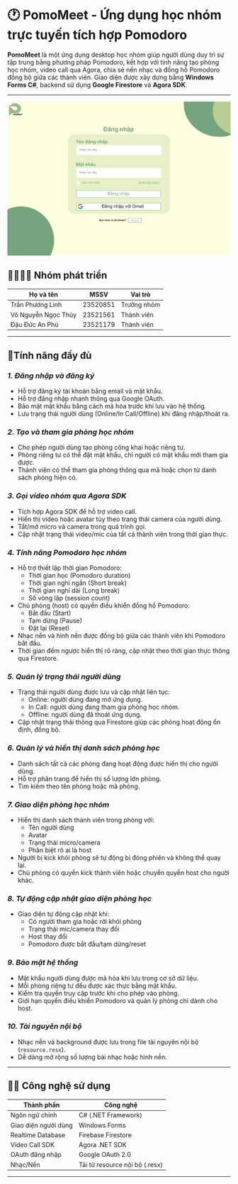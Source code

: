# 🕐 PomoMeet - Ứng dụng học nhóm trực tuyến tích hợp Pomodoro

**PomoMeet** là một ứng dụng desktop học nhóm giúp người dùng duy trì sự tập trung bằng phương pháp Pomodoro, kết hợp với tính năng tạo phòng học nhóm, video call qua Agora, chia sẻ nền nhạc và đồng hồ Pomodoro đồng bộ giữa các thành viên. Giao diện được xây dựng bằng **Windows Forms C#**, backend sử dụng **Google Firestore** và **Agora SDK**.

---

![alt text](image.png)

## 👨‍👩‍👧‍👦 Nhóm phát triển

| Họ và tên                | MSSV      | Vai trò          |
|--------------------------|-----------|------------------|
| Trần Phương Linh         | 23520851  | Trưởng nhóm      |
| Võ Nguyễn Ngọc Thùy      | 23521561  | Thành viên       |
| Đậu Đức An Phú           | 23521179  | Thành viên       |

---

## 🔖Tính năng đầy đủ

### *1. Đăng nhập và đăng ký*
- Hỗ trợ đăng ký tài khoản bằng email và mật khẩu.
- Hỗ trợ đăng nhập nhanh thông qua Google OAuth.
- Bảo mật mật khẩu bằng cách mã hóa trước khi lưu vào hệ thống.
- Lưu trạng thái người dùng (Online/In Call/Offline) khi đăng nhập/thoát ra.

### *2. Tạo và tham gia phòng học nhóm*
- Cho phép người dùng tạo phòng công khai hoặc riêng tư.
- Phòng riêng tư có thể đặt mật khẩu, chỉ người có mật khẩu mới tham gia được.
- Thành viên có thể tham gia phòng thông qua mã hoặc chọn từ danh sách phòng hiện có.

### *3. Gọi video nhóm qua Agora SDK*
- Tích hợp Agora SDK để hỗ trợ video call.
- Hiển thị video hoặc avatar tùy theo trạng thái camera của người dùng.
- Tắt/mở micro và camera trong quá trình gọi.
- Cập nhật trạng thái video/mic của tất cả thành viên trong thời gian thực.

### *4. Tính năng Pomodoro học nhóm*
- Hỗ trợ thiết lập thời gian Pomodoro:
  - Thời gian học (Pomodoro duration)
  - Thời gian nghỉ ngắn (Short break)
  - Thời gian nghỉ dài (Long break)
  - Số vòng lặp (session count)
- Chủ phòng (host) có quyền điều khiển đồng hồ Pomodoro:
  - Bắt đầu (Start)
  - Tạm dừng (Pause)
  - Đặt lại (Reset)
- Nhạc nền và hình nền được đồng bộ giữa các thành viên khi Pomodoro bắt đầu.
- Thời gian đếm ngược hiển thị rõ ràng, cập nhật theo thời gian thực thông qua Firestore.

### *5. Quản lý trạng thái người dùng*
- Trạng thái người dùng được lưu và cập nhật liên tục:
  - Online: người dùng đang mở ứng dụng.
  - In Call: người dùng đang tham gia phòng học nhóm.
  - Offline: người dùng đã thoát ứng dụng.
- Cập nhật trạng thái thông qua Firestore giúp các phòng hoạt động ổn định, đồng bộ.

### *6. Quản lý và hiển thị danh sách phòng học*
- Danh sách tất cả các phòng đang hoạt động được hiển thị cho người dùng.
- Hỗ trợ phân trang để hiển thị số lượng lớn phòng.
- Tìm kiếm theo tên phòng hoặc mã phòng.

### *7. Giao diện phòng học nhóm*
- Hiển thị danh sách thành viên trong phòng với:
  - Tên người dùng
  - Avatar
  - Trạng thái micro/camera
  - Phân biệt rõ ai là host
- Người bị kick khỏi phòng sẽ tự động bị đóng phiên và không thể quay lại.
- Chủ phòng có quyền kick thành viên hoặc chuyển quyền host cho người khác.

### *8. Tự động cập nhật giao diện phòng học*
- Giao diện tự động cập nhật khi:
  - Có người tham gia hoặc rời khỏi phòng
  - Trạng thái mic/camera thay đổi
  - Host thay đổi
  - Pomodoro được bắt đầu/tạm dừng/reset

### *9. Bảo mật hệ thống*
- Mật khẩu người dùng được mã hóa khi lưu trong cơ sở dữ liệu.
- Mỗi phòng riêng tư đều được xác thực bằng mật khẩu.
- Kiểm tra quyền truy cập trước khi cho phép vào phòng.
- Giới hạn quyền điều khiển Pomodoro và quản lý phòng chỉ dành cho host.

### *10. Tài nguyên nội bộ*
- Nhạc nền và background được lưu trong file tài nguyên nội bộ (`resource.resx`).
- Dễ dàng mở rộng số lượng bài nhạc hoặc hình nền.

---

## 🧑‍💻 Công nghệ sử dụng

| Thành phần              | Công nghệ                     |
|------------------------|-------------------------------|
| Ngôn ngữ chính          | C# (.NET Framework)           |
| Giao diện người dùng    | Windows Forms                 |
| Realtime Database       | Firebase Firestore            |
| Video Call SDK          | Agora .NET SDK                |
| OAuth đăng nhập         | Google OAuth 2.0              |
| Nhạc/Nền                 | Tải từ resource nội bộ (.resx)|

---